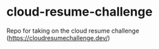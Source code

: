 # cloud-resume-challenge
Repo for taking on the cloud resume challenge (https://cloudresumechallenge.dev/)
